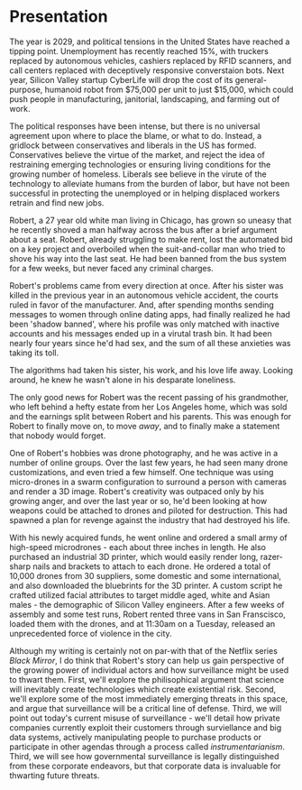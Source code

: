 # Presentation

The year is 2029, and political tensions in the United States have reached a tipping point. Unemployment has recently reached 15%, with truckers replaced by autonomous vehicles, cashiers replaced by RFID scanners, and call centers replaced with deceptively responsive converstaion bots. Next year, Silicon Valley startup CyberLife will drop the cost of its general-purpose, humanoid robot from $75,000 per unit to just $15,000, which could push people in manufacturing, janitorial, landscaping, and farming out of work.

The political responses have been intense, but there is no universal agreement upon where to place the blame, or what to do. Instead, a gridlock between conservatives and liberals in the US has formed. Conservatives believe the virtue of the market, and reject the idea of restraining emerging technologies or ensuring living conditions for the growing number of homeless. Liberals see believe in the virute of the technology to alleviate humans from the burden of labor, but have not been successful in protecting the unemployed or in helping displaced workers retrain and find new jobs.

Robert, a 27 year old white man living in Chicago, has grown so uneasy that he recently shoved a man halfway across the bus after a brief argument about a seat. Robert, already struggling to make rent, lost the automated bid on a key project and overboiled when the suit-and-collar man who tried to shove his way into the last seat. He had been banned from the bus system for a few weeks, but never faced any criminal charges.

Robert's problems came from every direction at once. After his sister was killed in the previous year in an autonomous vehicle accident, the courts ruled in favor of the manufacturer. And, after spending months sending messages to women through online dating apps, had finally realized he had been 'shadow banned', where his profile was only matched with inactive accounts and his messages ended up in a virutal trash bin. It had been nearly four years since he'd had sex, and the sum of all these anxieties was taking its toll.

The algorithms had taken his sister, his work, and his love life away. Looking around, he knew he wasn't alone in his desparate loneliness.

The only good news for Robert was the recent passing of his grandmother, who left behind a hefty estate from her Los Angeles home, which was sold and the earnings split between Robert and his parents. This was enough for Robert to finally move on, to move *away*, and to finally make a statement that nobody would forget.

One of Robert's hobbies was drone photography, and he was active in a number of online groups. Over the last few years, he had seen many drone customizations, and even tried a few himself. One technique was using micro-drones in a swarm configuration to surround a person with cameras and render a 3D image. Robert's creativity was outpaced only by his growing anger, and over the last year or so, he'd been looking at how weapons could be attached to drones and piloted for destruction. This had spawned a plan for revenge against the industry that had destroyed his life.

With his newly acquired funds, he went online and ordered a small army of high-speed microdrones - each about three inches in length. He also purchased an industrial 3D printer, which would easily render long, razer-sharp nails and brackets to attach to each drone. He ordered a total of 10,000 drones from 30 suppliers, some domestic and some international, and also downloaded the bluebrints for the 3D printer. A custom script he crafted utilized facial attributes to target middle aged, white and Asian males - the demographic of Silicon Valley engineers. After a few weeks of assembly and some test runs, Robert rented three vans in San Franscisco, loaded them with the drones, and at 11:30am on a Tuesday, released an unprecedented force of violence in the city.

Although my writing is certainly not on par-with that of the Netflix series *Black Mirror*, I do think that Robert's story can help us gain perspective of the growing power of individual actors and how surveillance might be used to thwart them. First, we'll explore the philisophical argument that science will inevitably create technologies which create existential risk. Second, we'll explore some of the most immediately emerging threats in this space, and argue that surveillance will be a critical line of defense. Third, we will point out today's current misuse of surveillance - we'll detail how private companies currently exploit their customers through surviellance and big data systems, actively manipulating people to purchase products or participate in other agendas through a process called *instrumentarianism*. Third, we will see how governmental surveillance is legally distinguished from these corporate endeavors, but that corporate data is invaluable for thwarting future threats. 